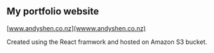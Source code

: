

## My portfolio website

[www.andyshen.co.nz](wwww.andyshen.co.nz)

Created using the React framwork and hosted on Amazon S3 bucket.

